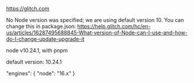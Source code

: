 https://glitch.com

No Node version was specified; we are using default version 10. You can change this in package.json: https://help.glitch.com/hc/en-us/articles/16287495688845-What-version-of-Node-can-I-use-and-how-do-I-change-update-upgrade-it

node v10.24.1, with pnpm

default version: 10.24.1


"engines": { "node": "16.x" }